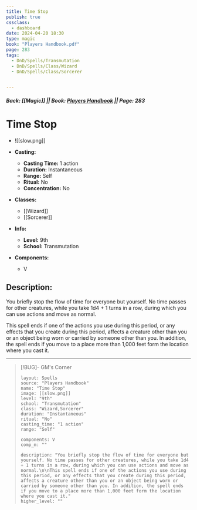 ```yaml
---
title: Time Stop
publish: true
cssclass:
  - dashboard
date: 2024-04-20 18:30
type: magic
book: "Players Handbook.pdf"
page: 283
tags:
  - DnD/Spells/Transmutation
  - DnD/Spells/Class/Wizard
  - DnD/Spells/Class/Sorcerer


---
```


##### Back: [[Magic]] || Book: [Players Handbook](https://drive.google.com/drive/folders/1O5bhpYizcIT5xxAoLOuzCRht_PVS7VSG?usp=sharing) || Page: 283

# Time Stop
- ![[slow.png]]
- **Casting:**
    - **Casting Time:** 1 action
    - **Duration:** Instantaneous
    - **Range:** Self
    - **Ritual:** No
    - **Concentration:** No
- **Classes:**
    - [[Wizard]]
    - [[Sorcerer]]

- **Info:**
    - **Level:** 9th
    - **School:** Transmutation
- **Components:**
    - V


## Description:
You briefly stop the flow of time for everyone but yourself. No time passes for other creatures, while you take 1d4 + 1 turns in a row, during which you can use actions and move as normal.

This spell ends if one of the actions you use during this period, or any effects that you create during this period, affects a creature other than you or an object being worn or carried by someone other than you. In addition, the spell ends if you move to a place more than 1,000 feet form the location where you cast it.



---

> [!BUG]- GM's Corner
>
> ```statblock
> layout: Spells
> source: "Players Handbook"
> name: "Time Stop"
> image: [[slow.png]]
> level: "9th"
> school: "Transmutation"
> class: "Wizard,Sorcerer"
> duration: "Instantaneous"
> ritual: "No"
> casting_time: "1 action"
> range: "Self"
>
> components: V
> comp_m: ""
>
> description: "You briefly stop the flow of time for everyone but yourself. No time passes for other creatures, while you take 1d4 + 1 turns in a row, during which you can use actions and move as normal.\n\nThis spell ends if one of the actions you use during this period, or any effects that you create during this period, affects a creature other than you or an object being worn or carried by someone other than you. In addition, the spell ends if you move to a place more than 1,000 feet form the location where you cast it."
> higher_level: ""
> ```

